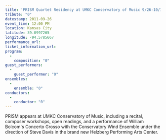 ```yaml
---
title: 'PRISM Quartet Residency at UMKC Conservatory of Music 9/26-10/1'
tribute: "0"
datestamp: 2011-09-26
event_time: 12:00 PM
location: Kansas City
latitude: 39.0997265
longitude: -94.5785667
performance_url: 
ticket_information_url: 
program: 
  -
    composition: "0"
guest_performers: 
  -
    guest_performer: "0"
ensembles: 
  -
    ensemble: "0"
conductors: 
  -
    conductor: "0"
---
```

PRISM appears at UMKC Conservatory of Music, including a recital, composer workshops, open readings, and a performance of William Bolcom's Concerto Grosso with the Conservatory Wind Ensemble under the direction of Steve Davis in the brand new Helzberg Performing Arts Center.